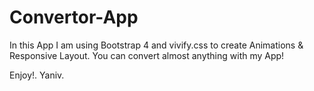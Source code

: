 # Convertor-App
In this App I am using Bootstrap 4 and vivify.css to create Animations & Responsive Layout.
You can convert almost anything with my App!


Enjoy!. Yaniv.
